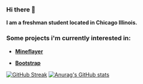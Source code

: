 ### Hi there 👋


**I am a freshman student located in Chicago Illinois.**

### Some projects i'm currently interested in:  



- **[Mineflayer](https://github.com/PrismarineJS/mineflayer/)**
 
- **[Bootstrap](https://github.com/twbs/bootstrap)**
 

[![GitHub Streak](https://streak-stats.demolab.com?user=interceptic&theme=blue-navy&border_radius=22)](https://git.io/streak-stats)
[![Anurag's GitHub stats](https://github-readme-stats.vercel.app/api?username=interceptic&bg_color=000000)](https://github.com/anuraghazra/github-readme-stats)  
